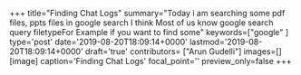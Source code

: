 +++
title="Finding Chat Logs"
summary="Today i am searching some pdf files, ppts files in google search I think Most of us know google search query filetypeFor Example if you want to find some"
keywords=["google"
]
type='post'
date='2019-08-20T18:09:14+0000'
lastmod='2019-08-20T18:09:14+0000'
draft='true'
contributors= ["Arun Gudelli"]
images=[]
[image]
caption='Finding Chat Logs'
focal_point=''
preview_only=false
+++


















